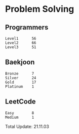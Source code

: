 # Problem Solving

## Programmers
```
Level1      56
Level2      66
Level3      51
```

## Baekjoon
```
Bronze      7
Silver      24
Gold        17
Platinum    1
```

## LeetCode
```
Easy        8
Medium      1
```

Total Update: 21.11.03

